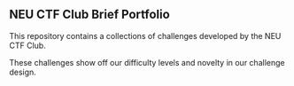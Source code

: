 ## NEU CTF Club Brief Portfolio

This repository contains a collections of challenges developed by the NEU CTF Club.

These challenges show off our difficulty levels and novelty in our challenge design.
